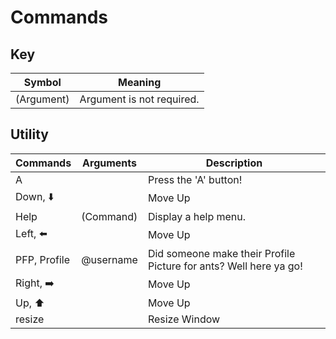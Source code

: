 # Commands

## Key 
| Symbol      | Meaning                        |
| ----------- | ------------------------------ |
| (Argument)  | Argument is not required.      |

## Utility
| Commands     | Arguments | Description                                                       |
| ------------ | --------- | ----------------------------------------------------------------- |
| A            |           | Press the 'A' button!                                             |
| Down, ⬇️     |           | Move Up                                                           |
| Help         | (Command) | Display a help menu.                                              |
| Left, ⬅️     |           | Move Up                                                           |
| PFP, Profile | @username | Did someone make their Profile Picture for ants? Well here ya go! |
| Right, ➡️    |           | Move Up                                                           |
| Up, ⬆️       |           | Move Up                                                           |
| resize       |           | Resize Window                                                     |

